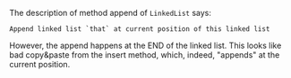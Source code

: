 The description of method append of `LinkedList` says:

```
Append linked list `that` at current position of this linked list
```

However, the append happens at the END of the linked list. This looks like bad copy&paste from the insert method, which, indeed, "appends" at the current position.
